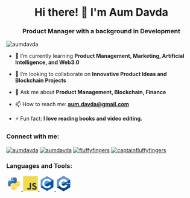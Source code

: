 <h1 align="center">Hi there! 👋 I'm Aum Davda</h1>
<h3 align="center">Product Manager with a background in Development</h3>

<p align="left"> <img src="https://komarev.com/ghpvc/?username=aumdavda&label=Profile%20views&color=0e75b6&style=flat" alt="aumdavda" /> </p>

- 🌱 I’m currently learning **Product Management, Marketing, Artificial Intelligence, and Web3.0**

- 👯 I’m looking to collaborate on **Innovative Product Ideas and Blockchain Projects**

- 💬 Ask me about **Product Management, Blockchain, Finance**

- 📫 How to reach me: **aum.davda@gmail.com**

- ⚡ Fun fact: **I love reading books and video editing.**

<h3 align="left">Connect with me:</h3>
<p align="left">
<a href="https://www.linkedin.com/in/aumdavda" target="blank"><img align="center" src="https://raw.githubusercontent.com/rahuldkjain/github-profile-readme-generator/master/src/images/icons/Social/linkedin.svg" alt="aumdavda" height="30" width="40" /></a>
<a href="https://www.behance.net/aumdavda" target="blank"><img align="center" src="https://raw.githubusercontent.com/rahuldkjain/github-profile-readme-generator/src/images/icons/Social/behance.svg" alt="aumdavda" height="30" width="40" /></a>
<a href="https://www.codechef.com/users/fluffyfingers" target="blank"><img align="center" src="https://cdn.jsdelivr.net/npm/simple-icons@3.1.0/icons/codechef.svg" alt="fluffyfingers" height="30" width="40" /></a>
<a href="https://www.leetcode.com/captainfluffyfingers" target="blank"><img align="center" src="https://raw.githubusercontent.com/rahuldkjain/github-profile-readme-generator/master/src/images/icons/Social/leet-code.svg" alt="captainfluffyfingers" height="30" width="40" /></a>
</p>

<h3 align="left">Languages and Tools:</h3>
<p align="left"> 
  <a href="https://www.python.org" target="_blank" rel="noreferrer"> <img src="https://raw.githubusercontent.com/devicons/devicon/master/icons/python/python-original.svg" alt="python" width="40" height="40"/> </a>
  <a href="https://developer.mozilla.org/en-US/docs/Web/JavaScript" target="_blank" rel="noreferrer"> <img src="https://raw.githubusercontent.com/devicons/devicon/master/icons/javascript/javascript-original.svg" alt="javascript" width="40" height="40"/> </a>
  <a href="https://en.wikipedia.org/wiki/C_(programming_language)" target="_blank" rel="noreferrer"> <img src="https://raw.githubusercontent.com/devicons/devicon/master/icons/c/c-original.svg" alt="c" width="40" height="40"/> </a>
  <a href="https://en.wikipedia.org/wiki/C%2B%2B" target="_blank" rel="noreferrer"> <img src="https://raw.githubusercontent.com/devicons/devicon/master/icons/cplusplus/cplusplus-original.svg" alt="cplusplus" width="40" height="40"/> </a>
  <!-- Add your current tools and technologies here -->
</p>
